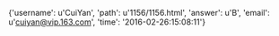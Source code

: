 {'username': u'CuiYan', 'path': u'1156/1156.html', 'answer': u'B', 'email': u'cuiyan@vip.163.com', 'time': '2016-02-26:15:08:11'}
